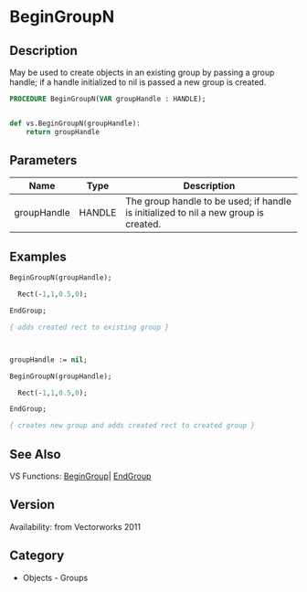 # BeginGroupN

## Description
May be used to create objects in an existing group by passing a group handle; if a handle initialized to nil is passed a new group is created.

```pascal
PROCEDURE BeginGroupN(VAR groupHandle : HANDLE);
```

```python

def vs.BeginGroupN(groupHandle):
    return groupHandle
```

## Parameters
|Name|Type|Description|
|---|---|---|
|groupHandle|HANDLE|The group handle to be used; if handle is initialized to nil a new group is created.|

## Examples
```pascal
BeginGroupN(groupHandle);

  Rect(-1,1,0.5,0);

EndGroup;

{ adds created rect to existing group }



groupHandle := nil;

BeginGroupN(groupHandle);

  Rect(-1,1,0.5,0);

EndGroup;

{ creates new group and adds created rect to created group }
```

## See Also
VS Functions:
[BeginGroup](BeginGroup.md)| [EndGroup](EndGroup.md)

## Version
Availability: from Vectorworks 2011
## Category
* Objects - Groups


